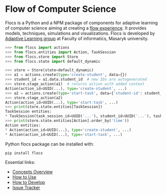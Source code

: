 # Flow of Computer Science

Flocs is a Python and a NPM package of components for adaptive learning of computer science aiming at creating a [flow experience][1].
It provides models, techniques, simulations and visualizations.
Flocs is developed by [Adaptive Learning group][2] at Faculty of informatics, Masaryk university.

  [1]: https://en.wikipedia.org/wiki/Flow_(psychology)
  [2]: http://www.fi.muni.cz/adaptivelearning/

```python
>>> from flocs import actions
>>> from flocs.entities import Action, TaskSession
>>> from flocs.store import Store
>>> from flocs.state import default_dynamic

>>> store = Store(state=default_dynamic)
>>> a1 = actions.create(type='create-student', data={})
>>> student_id = a1.data.student_id  # new IDs are autogenerated
>>> store.stage_action(a1)  # returns action with added context
Action(action_id=UUID(...), type='create-student', ...)
>>> a2 = actions.create(type='start-task', data={'student-id': student_id, 'task-id': 'three-steps-forward'})
>>> store.stage_action(a2)
Action(action_id=UUID(...), type='start-task', ...)
>>> print(store.state.entities[TaskSession])
TaskSession entities:
* TaskSession(task_session_id=UUID('...'), student_id=UUID('...'), task_id='three-steps-forward', solved=False, given_up=False)
>>> print(store.state.entities[Action].order_by('time'))
Action entities:
* Action(action_id=UUID(...), type='create-student', ...)
* Action(action_id=UUID(...), type='start-task', ...)

```

Python flocs package can be installed with:

```
pip install flocs
```

Essential links:

* [Concepts Overview](https://github.com/adaptive-learning/flocs-core/blob/master/docs/concepts-overview.md)
* [How to Use](https://github.com/adaptive-learning/flocs-core/blob/master/docs/how-to-use.md)
* [How to Develop](https://github.com/adaptive-learning/flocs-core/blob/master/docs/how-to-develop.md)
* [Issue Tracker](https://github.com/adaptive-learning/flocs-core/issues)
